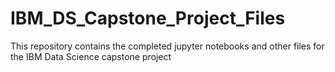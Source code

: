 # IBM_DS_Capstone_Project_Files
This repository contains the completed jupyter notebooks and other files for the IBM Data Science capstone project
